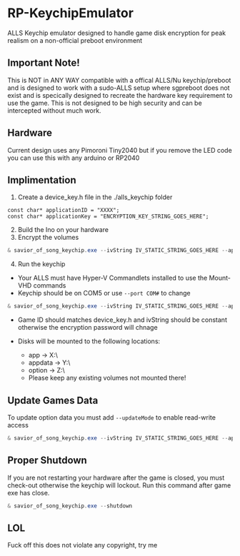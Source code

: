 # RP-KeychipEmulator
ALLS Keychip emulator designed to handle game disk encryption for peak realism on a non-official preboot environment

## Important Note!
This is NOT in ANY WAY compatible with a offical ALLS/Nu keychip/preboot and is designed to work with a sudo-ALLS setup where sgpreboot does not exist and is specically designed to recreate the hardware key requirement to use the game. This is not designed to be high security and can be intercepted without much work.

## Hardware
Current design uses any Pimoroni Tiny2040 but if you remove the LED code you can use this with any arduino or RP2040

## Implimentation
1. Create a device_key.h file in the ./alls_keychip folder
```cplusplus
const char* applicationID = "XXXX";
const char* applicationKey = "ENCRYPTION_KEY_STRING_GOES_HERE";
```
2. Build the Ino on your hardware
3. Encrypt the volumes
```powershell
& savior_of_song_keychip.exe --ivString IV_STATIC_STRING_GOES_HERE --applicationID XXXX --applicationVHD app.vhd --optionVHD option.vhd --encryptSetup
```
4. Run the keychip 
* Your ALLS must have Hyper-V Commandlets installed to use the Mount-VHD commands<br>
* Keychip should be on COM5 or use `--port COM#` to change
```powershell
& savior_of_song_keychip.exe --ivString IV_STATIC_STRING_GOES_HERE --applicationID XXXX --applicationVHD app.vhd --appDataVHD appdata.vhd --optionVHD option.vhd
```
* Game ID should matches device_key.h and ivString should be constant otherwise the encryption password will chnage

* Disks will be mounted to the following locations:
  * app -> X:\
  * appdata -> Y:\
  * option -> Z:\
  * Please keep any existing volumes not mounted there!

## Update Games Data
To update option data you must add `--updateMode` to enable read-write access
```powershell
& savior_of_song_keychip.exe --ivString IV_STATIC_STRING_GOES_HERE --applicationID XXXX --optionVHD option.vhd --updateMode
```

## Proper Shutdown
If you are not restarting your hardware after the game is closed, you must check-out otherwise the keychip will lockout. Run this command after game exe has close.
```powershell
& savior_of_song_keychip.exe --shutdown
```


## LOL
Fuck off this does not violate any copyright, try me
